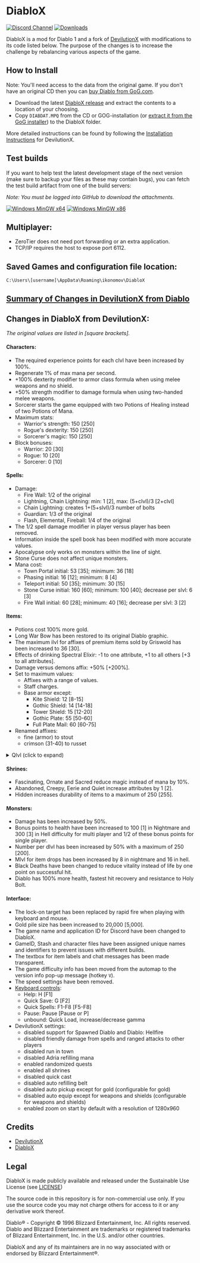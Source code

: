 # DiabloX

[![Discord Channel](https://img.shields.io/discord/936748966652022834?color=%237289DA&logo=discord&logoColor=%23FFFFFF)](https://discord.gg/QddvKsenvm)
[![Downloads](https://img.shields.io/github/downloads/ikonomov/DiabloX/total.svg)](https://github.com/ikonomov/DiabloX/releases)

DiabloX is a mod for Diablo 1 and a fork of [DevilutionX](https://github.com/diasurgical/devilutionX) with modifications to its code listed below.  The purpose of the changes is to increase the challenge by rebalancing various aspects of the game.

## How to Install

Note: You'll need access to the data from the original game. If you don't have an original CD then you can [buy Diablo from GoG.com](https://www.gog.com/game/diablo).

   * Download the latest [DiabloX release](https://github.com/ikonomov/DiabloX/releases) and extract the contents to a location of your choosing.
   * Copy `DIABDAT.MPQ` from the CD or GOG-installation (or [extract it from the GoG installer](https://github.com/diasurgical/devilutionX/wiki/Extracting-the-.MPQs-from-the-GoG-installer)) to the DiabloX folder.

More detailed instructions can be found by following the [Installation Instructions](./docs/installing.md) for DevilutionX.  

## Test builds

If you want to help test the latest development stage of the next version (make sure to backup your files as these may contain bugs), you can fetch the test build artifact from one of the build servers:

*Note: You must be logged into GitHub to download the attachments.*

[![Windows MinGW x64](https://github.com/ikonomov/DiabloX/actions/workflows/Windows_MinGW_x64.yml/badge.svg)](https://github.com/ikonomov/DiabloX/actions/workflows/Windows_MinGW_x64.yml?query=branch%3Amaster)
[![Windows MinGW x86](https://github.com/ikonomov/DiabloX/actions/workflows/Windows_MinGW_x86.yml/badge.svg)](https://github.com/ikonomov/DiabloX/actions/workflows/Windows_MinGW_x86.yml?query=branch%3Amaster)

## Multiplayer:
   * ZeroTier does not need port forwarding or an extra application.
   * TCP/IP requires the host to expose port 6112.

## Saved Games and configuration file location:
`C:\Users\[username]\AppData\Roaming\ikonomov\DiabloX`

## [Summary of Changes in DevilutionX from Diablo](https://github.com/ikonomov/DiabloX/wiki/Summary-of-Changes-in-DevilutionX-from-Diablo)

## Changes in DiabloX from DevilutionX:
*The original values are listed in [square brackets].*
#### Characters:
   * The required experience points for each clvl have been increased by 100%.
   * Regenerate 1% of max mana per second.
   * +100% dexterity modifier to armor class formula when using melee weapons and no shield.
   * +50% strength modifier to damage formula when using two-handed melee weapons.
   * Sorcerer starts the game equipped with two Potions of Healing instead of two Potions of Mana.
   * Maximum stats:
      * Warrior's strength: 150 [250]
      * Rogue's dexterity: 150 [250]
      * Sorcerer's magic: 150 [250]
   * Block bonuses:
      * Warrior: 20 [30]
      * Rogue: 10 [20]
      * Sorcerer: 0 [10]
#### Spells:
   * Damage:
      * Fire Wall: 1/2 of the original
      * Lightning, Chain Lightning: min: 1 [2], max: (5+clvl)/3 [2+clvl]
      * Chain Lightning: creates 1+(5+slvl)/3 number of bolts
      * Guardian: 1/3 of the original
      * Flash, Elemental, Fireball: 1/4 of the original
   * The 1/2 spell damage modifier in player versus player has been removed.
   * Information inside the spell book has been modified with more accurate values.
   * Apocalypse only works on monsters within the line of sight.
   * Stone Curse does not affect unique monsters.
   * Mana cost:
      * Town Portal initial: 53 [35]; minimum: 36 [18]
      * Phasing initial: 16 [12]; minimum: 8 [4]
      * Teleport initial: 50 [35]; minimum: 30 [15]
      * Stone Curse initial: 160 [60]; minimum: 100 [40]; decrease per slvl: 6 [3]
      * Fire Wall initial: 60 [28]; minimum: 40 [16]; decrease per slvl: 3 [2]
#### Items:
   * Potions cost 100% more gold.
   * Long War Bow has been restored to its original Diablo graphic.
   * The maximum ilvl for affixes of premium items sold by Griswold has been increased to 36 [30].
   * Effects of drinking Spectral Elixir: -1 to one attribute, +1 to all others [+3 to all attributes].
   * Damage versus demons affix: +50% [+200%].
   * Set to maximum values:
      * Affixes with a range of values.
      * Staff charges.
      * Base armor except:
         * Kite Shield: 12 [8-15]
         * Gothic Shield: 14 [14-18]
         * Tower Shield: 15 [12-20]
         * Gothic Plate: 55 [50-60]
         * Full Plate Mail: 60 [60-75]
   * Renamed affixes:
      * fine (armor) to stout
      * crimson (31-40) to russet
<details>
  <summary>Qlvl (click to expand)</summary>

   * Qlvl:
      * Elixir of Strength, Magic and Dexterity: 20 [15]
      * Apocalypse staff: 17 [15]
      * Affix
         * moon: 13 [11]
         * stars: 24 [17]
         * heavens: 35 [25]
         * zodiac: 46 [30]
         * whale: 46 [60]
         * snake: 12 [9]
         * serpent: 22 [15]
         * drake: 35 [21]
         * dragon: 43 [27]
         * wyrm: 46 [35]
         * hydra: 50 [60]
         * godly: 44 [60]
         * steel: 8 [6]
         * silver: 12 [9]
         * gold: 17 [12]
         * platinum: 22 [16]
         * mithril: 28 [20]
         * meteoric: 35 [23]
         * weird: 43 [35]
         * strange: 50 [60]
         * master: 29 [28]
         * champion: 36 [40]
         * king: 44 [28]
         * jagged: 1 [4]
         * deadly: 4 [6]
         * heavy: 8 [9]
         * brutal: 17 [16]
         * massive: 22 [20]
         * savage: 28 [23]
         * merciless: 43 [60]
         * slaying: 13 [15]
         * gore: 20 [25]
         * carnage: 27 [35]
         * slaughter: 35 [60]
         * osmosis: 30 [50]
         * thunder: 50 [60]
         * blood: 24 [19]
         * vampires: 24 [19]
         * amber: 14 [12]
         * jade: 23 [18]
         * obsidian: 35 [24]
         * emerald: 43 [31]
         * swiftness: 16 [10]
         * speed: 24 [19]
         * haste: 37 [27]
         * harmony: 24 [20]
         * ages: 24 [25]
      * Unique item:
         * Bloodslayer: 10 [3]
         * The Mangler: 9 [2]
         * Wicked Axe: 12 [5]
         * The Blackoak Bow: 8 [5]
         * Deadly Hunter: 10 [3]
         * Civerb’s Cudgel: 10 [1]
         * Lightforge: 14 [1]
         * Helm of Spirits: 14 [1]
         * The Bleeder: 9 [2]
         * Bramble: 7 [1]
         * Constricting Ring: 15 [5]
         * Split Skull Shield: 4 [1]
         * Immolator: 7 [4]
         * Gonnagal’s Dirk: 5 [1]
         * Shadowhawk: 12 [8]
</details>

#### Shrines:
   * Fascinating, Ornate and Sacred reduce magic instead of mana by 10%.
   * Abandoned, Creepy, Eerie and Quiet increase attributes by 1 [2].
   * Hidden increases durability of items to a maximum of 250 [255].
#### Monsters:
   * Damage has been increased by 50%.
   * Bonus points to health have been increased to 100 [1] in Nightmare and 300 [3] in Hell difficulty for multi player and 1/2 of these bonus points for single player.
   * Number per dlvl has been increased by 50% with a maximum of 250 [200].
   * Mlvl for item drops has been increased by 8 in nightmare and 16 in hell.
   * Black Deaths have been changed to reduce vitality instead of life by one point on successful hit.
   * Diablo has 100% more health, fastest hit recovery and resistance to Holy Bolt.
#### Interface:
   * The lock-on target has been replaced by rapid fire when playing with keyboard and mouse.
   * Gold pile size has been increased to 20,000 [5,000].
   * The game name and application ID for Discord have been changed to DiabloX.
   * GameID, Stash and character files have been assigned unique names and identifiers to prevent issues with different builds.
   * The textbox for item labels and chat messages has been made transparent.
   * The game difficulty info has been moved from the automap to the version info pop-up message (hotkey `V`).
   * The speed settings have been removed.
   * [Keyboard controls](https://github.com/ikonomov/DiabloX/wiki/Keyboard-Controls):
      * Help: H [F1]
      * Quick Save: G [F2]
      * Quick Spells: F1-F8 [F5-F8]
      * Pause: Pause [Pause or P]
      * unbound: Quick Load, increase/decrease gamma
   * DevilutionX settings:
      * disabled support for Spawned Diablo and Diablo: Hellfire
      * disabled friendly damage from spells and ranged attacks to other players
      * disabled run in town
      * disabled Adria refilling mana
      * enabled randomized quests
      * enabled all shrines
      * disabled quick cast
      * disabled auto refilling belt
      * disabled auto pickup except for gold (configurable for gold)
      * disabled auto equip except for weapons and shields (configurable for weapons and shields)
      * enabled zoom on start by default with a resolution of 1280x960

## Credits

   * [DevilutionX](https://github.com/diasurgical/devilutionX#credits)
   * [DiabloX](https://github.com/ikonomov/DiabloX/graphs/contributors)

## Legal

DiabloX is made publicly available and released under the Sustainable Use License (see [LICENSE](LICENSE.md))

The source code in this repository is for non-commercial use only. If you use the source code you may not charge others for access to it or any derivative work thereof.

Diablo® - Copyright © 1996 Blizzard Entertainment, Inc. All rights reserved. Diablo and Blizzard Entertainment are trademarks or registered trademarks of Blizzard Entertainment, Inc. in the U.S. and/or other countries.

DiabloX and any of its maintainers are in no way associated with or endorsed by Blizzard Entertainment®.
